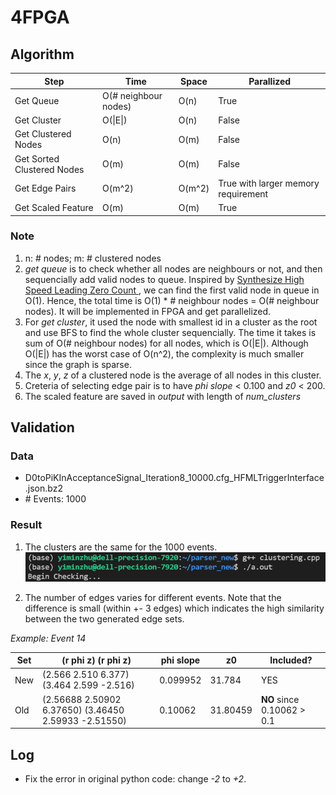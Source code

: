# 4FPGA

## Algorithm

| Step | Time | Space | Parallized |
| --------------- | --------------- | --------------- | --------------- |
| Get Queue | O(# neighbour nodes) | O(n) | True |
| Get Cluster | O(\|E\|) | O(n) | False |
| Get Clustered Nodes | O(n) | O(m) | False |
| Get Sorted Clustered Nodes | O(m) | O(m) | False |
| Get Edge Pairs | O(m^2) | O(m^2) | True with larger memory requirement |
| Get Scaled Feature | O(m) | O(m) | True |

### Note
1. n: \# nodes; m: \# clustered nodes
2. *get queue* is to check whether all nodes are neighbours or not, and then sequencially add valid nodes to queue. Inspired by [Synthesize High Speed Leading Zero Count ](https://electronics.stackexchange.com/questions/196914/verilog-synthesize-high-speed-leading-zero-count), we can find the first valid node in queue in O(1). Hence, the total time is O(1) \* # neighbour nodes = O(# neighbour nodes). It will be implemented in FPGA and get parallelized.
3. For *get cluster*, it used the node with smallest id in a cluster as the root and use BFS to find the whole cluster sequencially. The time it takes is sum of O(# neighbour nodes) for all nodes, which is O(|E|). Although O(|E|) has the worst case of O(n^2),  the complexity is much smaller since the graph is sparse.
5. The *x*, *y*, *z* of a clustered node is the average of all nodes in this cluster.
6. Creteria of selecting edge pair is to have *phi slope* < 0.100 and *z0* < 200.
7. The scaled feature are saved in *output* with length of *num_clusters*

## Validation
### Data
* D0toPiKInAcceptanceSignal_Iteration8_10000.cfg_HFMLTriggerInterface.json.bz2
* \# Events: 1000
### Result
1. The clusters are the same for the 1000 events.
![Output](img/compareDifference.png)

2. The number of edges varies for different events. Note that the difference is small (within +- 3 edges) which indicates the high similarity between the two generated edge sets.

*Example: Event 14*

| Set | (r phi z) (r phi z) | phi slope | z0 | Included? |
| --------------- | --------------- | --------------- | --------------- | --------------- |
| New | (2.566 2.510 6.377) (3.464 2.599 -2.516) | 0.099952 | 31.784 | YES |
| Old | (2.56688 2.50902 6.37650) (3.46450 2.59933 -2.51550) | 0.10062 | 31.80459 | **NO** since 0.10062 > 0.1 |

## Log
* Fix the error in original python code: change *-2* to *+2*.
